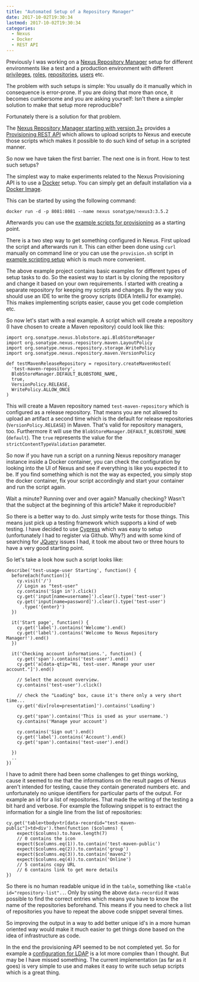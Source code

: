 ```yaml
---
title: "Automated Setup of a Repository Manager"
date: 2017-10-02T19:30:34
lastmod: 2017-10-02T19:30:34
categories:
  - Nexus
  - Docker
  - REST API
---
```

Previously I was working on a [Nexus Repository Manager][nexus-rpm] setup for
different environments like a test and a production environment with different [privileges][nexus-privileges], [roles][nexus-roles],
[repositories][nexus-repos], [users][nexus-users] etc.

The problem with such setups is simple: You usually do it manually which in
consequence is error-prone. If you are doing that more than once, it becomes
cumbersome and you are asking yourself: Isn't there a simpler solution to make
that setup more reproducible?

Fortunately there is a solution for that problem.

The [Nexus Repository Manager starting with version 3+][nexus-features] provides
a [Provisioning REST API][nexus-rest-api] which allows to upload scripts to
Nexus and execute those scripts which makes it possible to do such kind of setup in a scripted manner.

So now we have taken the first barrier. The next one is in front. How to test
such setups?

The simplest way to make experiments related to the Nexus Provisioning API is to
use a [Docker][docker] setup. You can simply get an default installation via a
[Docker Image][docker-image].

This can be started by using the following command:
```
docker run -d -p 8081:8081 --name nexus sonatype/nexus3:3.5.2
```
Afterwards you can use the [example scripts for provisioning][nexus-rest-api] as
a starting point.

There is a two step way to get something configured in Nexus. First upload the
script and afterwards run it. This can either been done
using `curl` manually on command line or you can use the `provision.sh` script
in [example scripting setup][nexus-scripting] which is much more convenient.

The above example project contains basic examples for different types of
setup tasks to do. So the easiest way to start is by cloning the repository
and change it based on your own requirements. I started with creating a separate
repository for keeping my scripts and changes. By the way you should use an IDE
to write the groovy scripts (IDEA IntelliJ for example). This makes implementing
scripts easier, cause you get code completion etc.

So now let's start with a real example. A script which will create a repository
(I have chosen to create a Maven repository) could look like this:

```
import org.sonatype.nexus.blobstore.api.BlobStoreManager
import org.sonatype.nexus.repository.maven.LayoutPolicy
import org.sonatype.nexus.repository.storage.WritePolicy
import org.sonatype.nexus.repository.maven.VersionPolicy

def testMavenReleaseRepository = repository.createMavenHosted(
  'test-maven-repository',
  BlobStoreManager.DEFAULT_BLOBSTORE_NAME,
  true,
  VersionPolicy.RELEASE,
  WritePolicy.ALLOW_ONCE
)
```
This will create a Maven repository named `test-maven-repository` which is
configured as a release repository. That means you are not allowed to upload an
artifact a second time which is the default for release repositories
(`VersionPolicy.RELEASE`) in Maven. That's valid for repository managers, too.
Furthermore it will use the `BlobStoreManager.DEFAULT_BLOBSTORE_NAME`
(`default`). The `true` represents the value for the
`strictContentTypeValidation` parameter.

So now if you have run a script on a running Nexus repository manager instance
inside a Docker container, you can check the configuration by looking
into the UI of Nexus and see if everything is like you expected it to be. If
you find something which is not the way as expected, you simply stop the docker
container, fix your script accordingly and start your container and run the
script again.

Wait a minute? Running over and over again? Manually checking? Wasn't that the
subject at the beginning of this article? Make it reproducible?

So there is a better way to do. Just simply write tests for those things.
This means just pick up a testing framework which supports a kind of web
testing. I have decided to use [Cypress][cypress] which was easy to setup
(unfortunately I had to register via Github. Why?) and with some kind of
searching for [JQuery][jquery] issues I had, it took me about two or three hours
to have a very good starting point.

So let's take a look how such a script looks like:

```
describe('test-usage-user Starting', function() {
  beforeEach(function(){
    cy.visit('/')
    // Login as "test-user"
    cy.contains('Sign in').click()
    cy.get('input[name=username]').clear().type('test-user')
    cy.get('input[name=password]').clear().type('test-user')
      .type('{enter}')
  })

  it('Start page', function() {
    cy.get('label').contains('Welcome').end()
    cy.get('label').contains('Welcome to Nexus Repository Manager!').end()
  })

  it('Checking account informations.', function() {
    cy.get('span').contains('test-user').end()
    cy.get('a[data-qtip="Hi, test-user. Manage your user account."]').end()

    // Select the account overview.
    cy.contains('test-user').click()

    // check the "Loading" box, cause it's there only a very short time...
    cy.get('div[role=presentation]').contains('Loading')

    cy.get('span').contains('This is used as your username.')
    cy.contains('Manage your account')

    cy.contains('Sign out').end()
    cy.get('label').contains('Account').end()
    cy.get('span').contains('test-user').end()

  })
  ..
})  
```
I have to admit there had been some challenges to get things working, cause it
seemed to me that the informations on the result pages of Nexus aren't intended
for testing, cause they contain generated numbers etc. and unfortunately no
unique identifiers for particular parts of the output. For example an id for a
list of repositories. That made the writing of the testing a bit hard and
verbose. For example the following snippet is to extract the information
for a single line from the list of repositories:

```
cy.get('table>tbody>tr[data-recordid="test-maven-public"]>td>div').then(function ($columns) {
    expect($columns).to.have.length(7)
    // 0 contains the icon
    expect($columns.eq(1)).to.contain('test-maven-public')
    expect($columns.eq(2)).to.contain('group')
    expect($columns.eq(3)).to.contain('maven2')
    expect($columns.eq(4)).to.contain('Online')
    // 5 contains copy URL
    // 6 contains link to get more details
})
```
So there is no human readable unique id in the `table`, something like
`<table id="repository-list"..`. Only by using the above `data-recordid` it was
possible to find the correct entries which means you have to know the name of
the repositories beforehand. This means if you need to check a list of
repositories you have to repeat the above code snippet several times.

So improving the output in a way to add better unique id's in a more human
oriented way would make it much easier to get things done based on the idea of
infrastructure as code.

In the end the provisioning API seemed to be not completed yet. So for
example a [configuration for LDAP][ldap-configuration] is a lot more complex
than I thought. But may be I have missed something. The current
implementation (as far as it goes) is very simple to use and makes it easy to
write such setup scripts which is a great thing.


[nexus-rpm]: https://www.sonatype.com/download-oss-sonatype
[nexus-rest-api]: https://help.sonatype.com/display/NXRM3/REST+and+Integration+API
[nexus-privileges]: https://help.sonatype.com/display/NXRM3/Security#Security-Privileges
[nexus-roles]: https://help.sonatype.com/display/NXRM3/Security#Security-Roles
[nexus-users]: https://help.sonatype.com/display/NXRM3/Security#Security-Users
[nexus-repos]: https://help.sonatype.com/display/NXRM3/Configuration#Configuration-RepositoryManagement
[nexus-features]: https://help.sonatype.com/display/NXRM3/Repository+Manager+Feature+Matrix
[nexus-scripting]: https://github.com/sonatype/nexus-book-examples/tree/nexus-3.x
[docker-repository]: https://github.com/sonatype/docker-nexus3
[docker-image]: https://hub.docker.com/r/sonatype/nexus/
[docker]: https://www.docker.com/
[cypress]: https://cypress.io
[jquery]: https://jquery.com/
[ldap-configuration]: https://stackoverflow.com/questions/39903588/nexus3-configure-ldap-with-api
